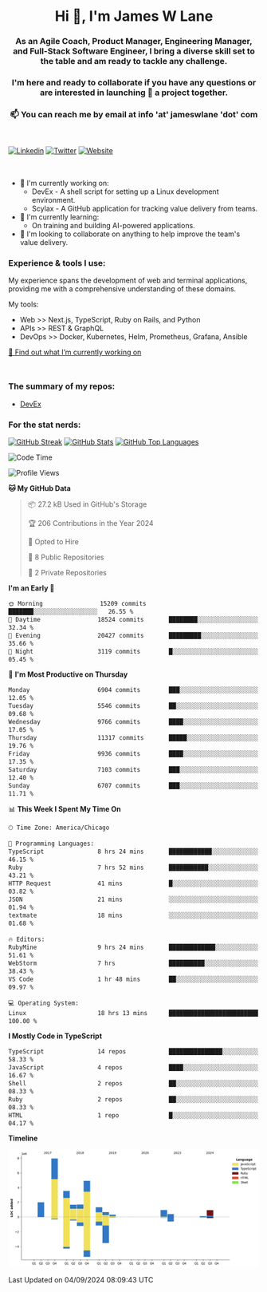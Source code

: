 <h1 align="center">Hi 👋, I'm James W Lane</h1>
<h3 align="center">As an Agile Coach, Product Manager, Engineering Manager, and Full-Stack Software Engineer, I bring a diverse skill set to the table and am ready to tackle any challenge.</h3>
<h3 align="center">I'm here and ready to collaborate if you have any questions or are interested in launching 🚀 a project together.</h3>

<div style="margin-top: 16px;" />

<h3 align="center">📫 You can reach me by email at info 'at' jameswlane 'dot' com</h3>

<div style="margin-top: 48px;" />

[![Linkedin](https://img.shields.io/badge/LinkedIn-0077B5?style=for-the-badge&logo=linkedin&logoColor=white)](https://www.linkedin.com/in/jameswlane/)
[![Twitter](https://img.shields.io/badge/Twitter-1DA1F2?style=for-the-badge&logo=twitter&logoColor=white)](https://x.com/jameswlane)
[![Website](https://img.shields.io/website?down_color=red&down_message=offline&style=for-the-badge&up_color=green&up_message=up&url=https%3A%2F%2Fwww.jameswlane.com)](https://www.jameswlane.com)

<div style="margin-top: 48px;" />

- 🔭 I'm currently working on:
  - DevEx - A shell script for setting up a Linux development environment.
  - Scylax - A GitHub application for tracking value delivery from teams.
- 🌱 I'm currently learning:
  - On training and building AI-powered applications.
- 👯 I'm looking to collaborate on anything to help improve the team's value delivery.

### Experience & tools I use:

My experience spans the development of web and terminal applications, providing me with a comprehensive understanding of these domains.

My tools:
- Web >> Next.js, TypeScript, Ruby on Rails, and Python
- APIs >> REST & GraphQL
- DevOps >> Docker, Kubernetes, Helm, Prometheus, Grafana, Ansible

[🔭 Find out what I’m currently working on](https://www.jameswlane.com/now)  

<div style="margin-top: 50px;"/>

### The summary of my repos:
- [DevEx](https://github.com/jameswlane/devex)  

### For the stat nerds:
[![GitHub Streak](https://github-readme-streak-stats.herokuapp.com?user=jameswlane&theme=tokyonight)](https://git.io/streak-stats)
[![GitHub Stats](https://github-readme-stats.vercel.app/api?username=jameswlane&show_icons=true&theme=tokyonight)](https://github-readme-stats.vercel.app)
[![GitHub Top Languages](https://github-readme-stats.vercel.app/api/top-langs?username=jameswlane&show_icons=true&locale=en&layout=compact&theme=tokyonight)](https://github-readme-stats.vercel.app)

<!--START_SECTION:waka-->
![Code Time](http://img.shields.io/badge/Code%20Time-131%20hrs-blue)

![Profile Views](http://img.shields.io/badge/Profile%20Views-1-blue)

**🐱 My GitHub Data** 

> 📦 27.2 kB Used in GitHub's Storage 
 > 
> 🏆 206 Contributions in the Year 2024
 > 
> 💼 Opted to Hire
 > 
> 📜 8 Public Repositories 
 > 
> 🔑 2 Private Repositories 
 > 
**I'm an Early 🐤** 

```text
🌞 Morning                15209 commits       ███████░░░░░░░░░░░░░░░░░░   26.55 % 
🌆 Daytime                18524 commits       ████████░░░░░░░░░░░░░░░░░   32.34 % 
🌃 Evening                20427 commits       █████████░░░░░░░░░░░░░░░░   35.66 % 
🌙 Night                  3119 commits        █░░░░░░░░░░░░░░░░░░░░░░░░   05.45 % 
```
📅 **I'm Most Productive on Thursday** 

```text
Monday                   6904 commits        ███░░░░░░░░░░░░░░░░░░░░░░   12.05 % 
Tuesday                  5546 commits        ██░░░░░░░░░░░░░░░░░░░░░░░   09.68 % 
Wednesday                9766 commits        ████░░░░░░░░░░░░░░░░░░░░░   17.05 % 
Thursday                 11317 commits       █████░░░░░░░░░░░░░░░░░░░░   19.76 % 
Friday                   9936 commits        ████░░░░░░░░░░░░░░░░░░░░░   17.35 % 
Saturday                 7103 commits        ███░░░░░░░░░░░░░░░░░░░░░░   12.40 % 
Sunday                   6707 commits        ███░░░░░░░░░░░░░░░░░░░░░░   11.71 % 
```


📊 **This Week I Spent My Time On** 

```text
🕑︎ Time Zone: America/Chicago

💬 Programming Languages: 
TypeScript               8 hrs 24 mins       ████████████░░░░░░░░░░░░░   46.15 % 
Ruby                     7 hrs 52 mins       ███████████░░░░░░░░░░░░░░   43.21 % 
HTTP Request             41 mins             █░░░░░░░░░░░░░░░░░░░░░░░░   03.82 % 
JSON                     21 mins             ░░░░░░░░░░░░░░░░░░░░░░░░░   01.94 % 
textmate                 18 mins             ░░░░░░░░░░░░░░░░░░░░░░░░░   01.68 % 

🔥 Editors: 
RubyMine                 9 hrs 24 mins       █████████████░░░░░░░░░░░░   51.61 % 
WebStorm                 7 hrs               ██████████░░░░░░░░░░░░░░░   38.43 % 
VS Code                  1 hr 48 mins        ██░░░░░░░░░░░░░░░░░░░░░░░   09.97 % 

💻 Operating System: 
Linux                    18 hrs 13 mins      █████████████████████████   100.00 % 
```

**I Mostly Code in TypeScript** 

```text
TypeScript               14 repos            ███████████████░░░░░░░░░░   58.33 % 
JavaScript               4 repos             ████░░░░░░░░░░░░░░░░░░░░░   16.67 % 
Shell                    2 repos             ██░░░░░░░░░░░░░░░░░░░░░░░   08.33 % 
Ruby                     2 repos             ██░░░░░░░░░░░░░░░░░░░░░░░   08.33 % 
HTML                     1 repo              █░░░░░░░░░░░░░░░░░░░░░░░░   04.17 % 
```



**Timeline**

![Lines of Code chart](https://raw.githubusercontent.com/jameswlane/jameswlane/main/assets/bar_graph.png)


 Last Updated on 04/09/2024 08:09:43 UTC
<!--END_SECTION:waka-->
